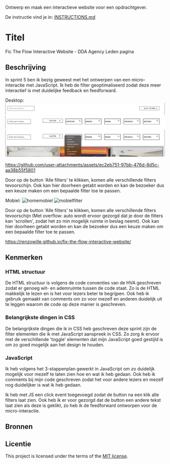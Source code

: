 Ontwerp en maak een interactieve website voor een opdrachtgever.

De instructie vind je in: [INSTRUCTIONS.md](https://github.com/fdnd-task/fix-the-flow-interactive-website/blob/main/docs/INSTRUCTIONS.md)

# Titel
Fic The Flow Interactive Website - DDA Agency Leden pagina


## Beschrijving
<!-- In de Beschrijving staat hoe je project er uit ziet, hoe het werkt en wat je er mee kan. -->

In sprint 5 ben ik bezig geweest met het ontwerpen van een micro-interactie met JavaScript. Ik heb de filter geoptimaliseerd zodat deze meer interactief is met duidelijke feedback en feedforward.

Desktop:
<img src='images/filter1.png' alt='filter-element'>
<img src='images/filter2.png' alt='filter-element'>
<img src='images/filter3.png' alt='filter-element'>


https://github.com/user-attachments/assets/ec2eb751-97bb-476d-8d5c-aa38b55f5801


Door op de button 'Alle filters' te klikken, komen alle verschillende filters tevoorschijn. Ook kan hier doorheen getabt worden en kan de bezoeker dus een keuze maken om een bepaalde filter toe te passen.

Mobiel:
![homemobiel](https://github.com/user-attachments/assets/bd9ced0b-42f3-452e-9887-80d3412164c7)
![mobielfilter](https://github.com/user-attachments/assets/4c056077-294c-4abb-ad84-757ffef13d9a)

Door op de button 'Alle filters' te klikken, komen alle verschillende filters tevoorschijn (Met overflow: auto wordt ervoor gezorgd dat je door de filters kan 'scrollen', zodat het zo min mogelijk ruimte in beslag neemt). Ook kan hier doorheen getabt worden en kan de bezoeker dus een keuze maken om een bepaalde filter toe te passen.



 

<!-- Voeg een link toe naar Github Pages 🌐-->

https://renzowille.github.io/fix-the-flow-interactive-website/

## Kenmerken
<!-- Bij Kenmerken staat welke technieken zijn gebruikt en hoe. Wat is de HTML structuur? Wat zijn de belangrijkste dingen in CSS? Wat is er met JS gedaan en hoe? -->

### HTML structuur
De HTML structuur is volgens de code conventies van de HVA geschreven zodat er genoeg wit- en ademruimte tussen de code staat. Zo is de HTML makkelijk te lezen en is het voor lezers beter te begrijpen. Ook heb ik gebruik gemaakt van comments om zo voor mezelf en anderen duidelijk uit te leggen waarom de code op deze manier is geschreven.

### Belangrijkste dingen in CSS
De belangrijkste dingen die ik in CSS heb geschreven deze sprint zijn de filter elementen die ik met JavaScript aanspreek in CSS. Zo zorg ik ervoor met de verschillende 'toggle' elementen dat mijn JavaScript goed gestijld is om zo goed mogelijk aan het design te houden.

### JavaScript
Ik heb volgens het 3-stappenplan gewerkt in JavaScript om zo duidelijk mogelijk voor mezelf te laten zien hoe en wat ik heb gedaan. Ook heb ik comments bij mijn code geschreven zodat het voor andere lezers en mezelf nog duidelijker is wat ik heb gedaan. 

Ik heb met JS een click event toegevoegd zodat de button na een klik alle filters laat zien. Ook heb ik er voor gezorgd dat de button een andere tekst laat zien als deze is geklikt, zo heb ik de feedforward ontworpen voor de micro-interactie.

## Bronnen

## Licentie

This project is licensed under the terms of the [MIT license](./LICENSE).

